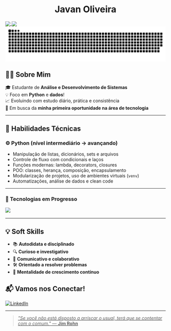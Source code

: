 <h1 align="center"> Javan Oliveira</h1>


<a href="https://github.com/JavanRosario/github-readme-stats">
  <img height=200 align="center" src="https://github-readme-stats.vercel.app/api?username=JavanRosario&show_icons=true&theme=radical&cache_seconds=1800" />
</a>
<a href="https://github.com/JavanRosario/convoychat">
  <img height=200 align="center" src="https://github-readme-stats.vercel.app/api/top-langs?username=JavanRosario&layout=compact&langs_count=8&card_width=320&theme=radical&cache_seconds=1800" />
</a>


<picture align="center">
  <source media="(prefers-color-scheme: dark)" srcset="https://raw.githubusercontent.com/mari4souza/mari4souza/output/github-contribution-grid-snake-dark.svg">
  <source media="(prefers-color-scheme: light)" srcset="https://raw.githubusercontent.com/mari4souza/mari4souza/output/github-contribution-grid-snake-dark.svg">
  <img align="center" alt="github contribution grid snake animation" src="https://raw.githubusercontent.com/mari4souza/mari4souza/output/github-contribution-grid-snake.svg">
</picture>





## 👨‍💻 Sobre Mim

🎓 Estudante de **Análise e Desenvolvimento de Sistemas**  
💡 Foco em **Python** e **dados**!  
📈 Evoluindo com estudo diário, prática e consistência  
🔎 Em busca da **minha primeira oportunidade na área de tecnologia**

---

## 🧠 Habilidades Técnicas

### ⚙️ Python (nível intermediário → avançando)

- Manipulação de listas, dicionários, sets e arquivos  
- Controle de fluxo com condicionais e laços  
- Funções modernas: lambda, decorators, closures  
- POO: classes, herança, composição, encapsulamento  
- Modularização de projetos, uso de ambientes virtuais (`venv`)  
- Automatizações, análise de dados e clean code  

---

### 🧰 Tecnologias em Progresso

<img src="https://skillicons.dev/icons?i=python,django,fastapi,flask,mysql,postgresql,mongodb,docker,git&perline=9" />



---

## 💡 Soft Skills

- 📚 **Autodidata e disciplinado**  
- 🔍 **Curioso e investigativo**  
- 🤝 **Comunicativo e colaborativo**  
- 🛠️ **Orientado a resolver problemas**  
- 🚀 **Mentalidade de crescimento contínuo**

## 📬 Vamos nos Conectar!

<a href="https://www.linkedin.com/in/javan-oliveira-269050358" target="_blank" rel="noopener noreferrer">
  <img src="https://img.shields.io/badge/LinkedIn-blue?style=for-the-badge&logo=linkedin" alt="LinkedIn" />




---

> *"Se você não está disposto a arriscar o usual, terá que se contentar com o comum."* — **Jim Rohn**
